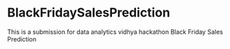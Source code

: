 # BlackFridaySalesPrediction
This is a submission for data analytics vidhya hackathon Black Friday Sales Prediction
